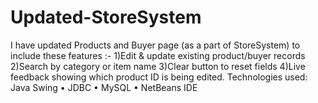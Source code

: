 # Updated-StoreSystem
I have updated Products and Buyer page (as a part of StoreSystem) to include these features :- 1)Edit &amp; update existing product/buyer records 2)Search by category or item name 3)Clear button to reset fields 4)Live feedback showing which product ID is being edited. Technologies used: Java Swing • JDBC • MySQL • NetBeans IDE
